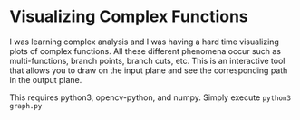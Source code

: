# Visualizing Complex Functions

I was learning complex analysis and I was having a hard time visualizing plots of complex functions. All these different phenomena occur such as multi-functions, branch points, branch cuts, etc. This is an interactive tool that allows you to draw on the input plane and see the corresponding path in the output plane.

This requires python3, opencv-python, and numpy. Simply execute
`python3 graph.py`
